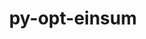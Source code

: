 ---
title: "py-opt-einsum"
layout: cache
categories: [package, develop-2024-12-08]
meta: {"versions": ["3.4.0"], "compilers": ["gcc@=11.4.0", "gcc@=13.2.0", "gcc@=9.4.0"], "oss": ["ubuntu20.04", "ubuntu22.04", "ubuntu24.04"], "platforms": ["linux"], "targets": ["aarch64", "neoverse_v1", "ppc64le", "x86_64_v3"], "stacks": ["e4s", "e4s-neoverse_v1", "e4s-power", "ml-linux-aarch64-cpu", "ml-linux-aarch64-cuda", "ml-linux-x86_64-cpu", "ml-linux-x86_64-cuda", "ml-linux-x86_64-rocm", "root"], "num_specs": 10, "num_specs_by_stack": {"root": 10, "e4s-power": 1, "e4s-neoverse_v1": 2, "e4s": 2, "ml-linux-aarch64-cuda": 2, "ml-linux-aarch64-cpu": 2, "ml-linux-x86_64-cpu": 2, "ml-linux-x86_64-cuda": 2, "ml-linux-x86_64-rocm": 2}}
spec_details: [{"hash": "nlgqxouhmmle3f5qvchaei7oufvugw7a", "compiler": "gcc@=9.4.0", "versions": ["3.4.0"], "os": "ubuntu20.04", "platform": "linux", "target": "ppc64le", "variants": ["build_system=python_pip"], "stacks": ["root", "e4s-power"], "size": "-", "tarball": "https://binaries.spack.io/develop-2024-12-08/build_cache/linux-ubuntu20.04-ppc64le/gcc-9.4.0/py-opt-einsum-3.4.0/linux-ubuntu20.04-ppc64le-gcc-9.4.0-py-opt-einsum-3.4.0-nlgqxouhmmle3f5qvchaei7oufvugw7a.spack"}, {"hash": "qviaijeyaoi52sri2mhqarkzixvspnh4", "compiler": "gcc@=11.4.0", "versions": ["3.4.0"], "os": "ubuntu22.04", "platform": "linux", "target": "neoverse_v1", "variants": ["build_system=python_pip"], "stacks": ["root", "e4s-neoverse_v1"], "size": "-", "tarball": "https://binaries.spack.io/develop-2024-12-08/build_cache/linux-ubuntu22.04-neoverse_v1/gcc-11.4.0/py-opt-einsum-3.4.0/linux-ubuntu22.04-neoverse_v1-gcc-11.4.0-py-opt-einsum-3.4.0-qviaijeyaoi52sri2mhqarkzixvspnh4.spack"}, {"hash": "ceocdgl45uyjoe3dn53dgs2wpyjtopsd", "compiler": "gcc@=11.4.0", "versions": ["3.4.0"], "os": "ubuntu22.04", "platform": "linux", "target": "neoverse_v1", "variants": ["build_system=python_pip"], "stacks": ["root", "e4s-neoverse_v1"], "size": "-", "tarball": "https://binaries.spack.io/develop-2024-12-08/build_cache/linux-ubuntu22.04-neoverse_v1/gcc-11.4.0/py-opt-einsum-3.4.0/linux-ubuntu22.04-neoverse_v1-gcc-11.4.0-py-opt-einsum-3.4.0-ceocdgl45uyjoe3dn53dgs2wpyjtopsd.spack"}, {"hash": "jpeldmubuz23rncgmcfogvz4wbzeug5y", "compiler": "gcc@=11.4.0", "versions": ["3.4.0"], "os": "ubuntu22.04", "platform": "linux", "target": "x86_64_v3", "variants": ["build_system=python_pip"], "stacks": ["root", "e4s"], "size": "-", "tarball": "https://binaries.spack.io/develop-2024-12-08/build_cache/linux-ubuntu22.04-x86_64_v3/gcc-11.4.0/py-opt-einsum-3.4.0/linux-ubuntu22.04-x86_64_v3-gcc-11.4.0-py-opt-einsum-3.4.0-jpeldmubuz23rncgmcfogvz4wbzeug5y.spack"}, {"hash": "a3howa45e5nqyncqoyrddyodewivjfp4", "compiler": "gcc@=11.4.0", "versions": ["3.4.0"], "os": "ubuntu22.04", "platform": "linux", "target": "x86_64_v3", "variants": ["build_system=python_pip"], "stacks": ["root", "e4s"], "size": "-", "tarball": "https://binaries.spack.io/develop-2024-12-08/build_cache/linux-ubuntu22.04-x86_64_v3/gcc-11.4.0/py-opt-einsum-3.4.0/linux-ubuntu22.04-x86_64_v3-gcc-11.4.0-py-opt-einsum-3.4.0-a3howa45e5nqyncqoyrddyodewivjfp4.spack"}, {"hash": "yfg3xkemtch3fljdq3d3i4c46wfp7h72", "compiler": "gcc@=13.2.0", "versions": ["3.4.0"], "os": "ubuntu24.04", "platform": "linux", "target": "aarch64", "variants": ["build_system=python_pip"], "stacks": ["ml-linux-aarch64-cuda", "ml-linux-aarch64-cpu", "root"], "size": "-", "tarball": "https://binaries.spack.io/develop-2024-12-08/build_cache/linux-ubuntu24.04-aarch64/gcc-13.2.0/py-opt-einsum-3.4.0/linux-ubuntu24.04-aarch64-gcc-13.2.0-py-opt-einsum-3.4.0-yfg3xkemtch3fljdq3d3i4c46wfp7h72.spack"}, {"hash": "x72uhxixtcdkdxar4khrygsmklvzlat7", "compiler": "gcc@=13.2.0", "versions": ["3.4.0"], "os": "ubuntu24.04", "platform": "linux", "target": "aarch64", "variants": ["build_system=python_pip"], "stacks": ["ml-linux-aarch64-cuda", "ml-linux-aarch64-cpu", "root"], "size": "-", "tarball": "https://binaries.spack.io/develop-2024-12-08/build_cache/linux-ubuntu24.04-aarch64/gcc-13.2.0/py-opt-einsum-3.4.0/linux-ubuntu24.04-aarch64-gcc-13.2.0-py-opt-einsum-3.4.0-x72uhxixtcdkdxar4khrygsmklvzlat7.spack"}, {"hash": "qi2ebaca5i5ggutd37fuyxzkmpmqmbgc", "compiler": "gcc@=13.2.0", "versions": ["3.4.0"], "os": "ubuntu24.04", "platform": "linux", "target": "x86_64_v3", "variants": ["build_system=python_pip"], "stacks": ["ml-linux-x86_64-cpu", "root", "ml-linux-x86_64-cuda"], "size": "-", "tarball": "https://binaries.spack.io/develop-2024-12-08/build_cache/linux-ubuntu24.04-x86_64_v3/gcc-13.2.0/py-opt-einsum-3.4.0/linux-ubuntu24.04-x86_64_v3-gcc-13.2.0-py-opt-einsum-3.4.0-qi2ebaca5i5ggutd37fuyxzkmpmqmbgc.spack"}, {"hash": "rdwdahxbpajuxgpj4qfl2432zlgvi7ib", "compiler": "gcc@=13.2.0", "versions": ["3.4.0"], "os": "ubuntu24.04", "platform": "linux", "target": "x86_64_v3", "variants": ["build_system=python_pip"], "stacks": ["ml-linux-x86_64-cpu", "root", "ml-linux-x86_64-cuda", "ml-linux-x86_64-rocm"], "size": "-", "tarball": "https://binaries.spack.io/develop-2024-12-08/build_cache/linux-ubuntu24.04-x86_64_v3/gcc-13.2.0/py-opt-einsum-3.4.0/linux-ubuntu24.04-x86_64_v3-gcc-13.2.0-py-opt-einsum-3.4.0-rdwdahxbpajuxgpj4qfl2432zlgvi7ib.spack"}, {"hash": "a4wbyujnsppvkdsref4lhipn4irqvndo", "compiler": "gcc@=13.2.0", "versions": ["3.4.0"], "os": "ubuntu24.04", "platform": "linux", "target": "x86_64_v3", "variants": ["build_system=python_pip"], "stacks": ["root", "ml-linux-x86_64-rocm"], "size": "-", "tarball": "https://binaries.spack.io/develop-2024-12-08/build_cache/linux-ubuntu24.04-x86_64_v3/gcc-13.2.0/py-opt-einsum-3.4.0/linux-ubuntu24.04-x86_64_v3-gcc-13.2.0-py-opt-einsum-3.4.0-a4wbyujnsppvkdsref4lhipn4irqvndo.spack"}]
---